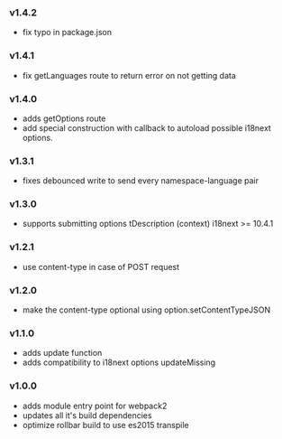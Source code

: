 ### v1.4.2
- fix typo in package.json

### v1.4.1
- fix getLanguages route to return error on not getting data

### v1.4.0
- adds getOptions route
- add special construction with callback to autoload possible i18next options.

### v1.3.1
- fixes debounced write to send every namespace-language pair

### v1.3.0
- supports submitting options tDescription (context) i18next >= 10.4.1

### v1.2.1
- use content-type in case of POST request

### v1.2.0
- make the content-type optional using option.setContentTypeJSON

### v1.1.0
- adds update function
- adds compatibility to i18next options updateMissing

### v1.0.0
- adds module entry point for webpack2
- updates all it's build dependencies
- optimize rollbar build to use es2015 transpile
